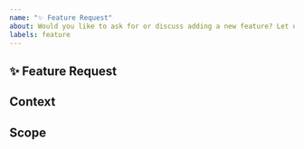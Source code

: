 ```yaml
---
name: "✨ Feature Request"
about: Would you like to ask for or discuss adding a new feature? Let us know!
labels: feature
---
```


<!-- Please give the issue a short, clear title -->

## ✨ Feature Request
<!-- Summarise the feature you would like to see as clearly and concisely as you can -->

## Context
<!-- Tell us what this feature would be useful for; who would use it, for what purpose? -->

## Scope
<!-- List various pieces of functionality you would like this feature to have. This could be a list of concrete functions, or just some bullet points explaining the various things that can be done with it -->